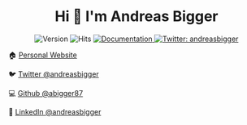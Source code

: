 <h1 align="center">Hi 👋 I'm Andreas Bigger</h1>
<div align="center">
  <img alt="Version" src="https://img.shields.io/badge/version-1.0.0-blue.svg?cacheSeconds=2592000" />
  <img src="https://hitcounter.pythonanywhere.com/count/tag.svg?url=https%3A%2F%2Fgithub.com%2Fabigger87" alt="Hits">
  <a href="https://readme.andreasbigger.com" target="_blank">
    <img alt="Documentation" src="https://img.shields.io/badge/documentation-yes-brightgreen.svg" />
  </a>
  <a href="https://twitter.com/andreasbigger" target="_blank">
    <img alt="Twitter: andreasbigger" src="https://img.shields.io/twitter/follow/andreasbigger.svg?style=social" />
  </a>
</div>

<!--
> Personal Readme to present Andreas Bigger's developer vision, goals, and practices
<p align="center">
 
[![Andreas's github stats](https://github-readme-stats.vercel.app/api?username=abigger87&show_icons=true&theme=cobalt)](https://github.com/abigger87)

<a href="https://stackexchange.com/users/11884055/andreas-bigger"><img style="border-radius: 7px;" src="https://stackexchange.com/users/flair/11884055.png?theme=dark" width="500px" height="auto" alt="profile for Andreas Bigger on Stack Exchange, a network of free, community-driven Q&amp;A sites" title="profile for Andreas Bigger on Stack Exchange, a network of free, community-driven Q&amp;A sites" /></a>

</p>
-->

🏠 [Personal Website](https://andreasbigger.com)

🐦 [Twitter @andreasbigger](https://twitter.com/andreasbigger)

💻 [Github @abigger87](https://github.com/abigger87)

🤮 [LinkedIn @andreasbigger](https://linkedin.com/in/andreasbigger)
